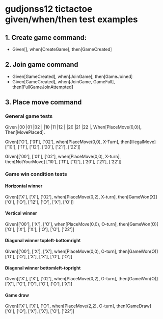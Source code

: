 # gudjonss12 tictactoe given/when/then test examples #

## 1. Create game command: ##
- Given[], when[CreateGame], then[GameCreated]

## 2. Join game command ##
- Given[GameCreated], when[JoinGame], then[GameJoined]
- Given[GameCreated], when[JoinGame, GameFull], then[FullGameJoinAttempted]

## 3. Place move command ##
### General game tests ###

Given |00 |01 |02 |
      |10 |11 |12 |
      |20 |21 |22 |,
      When[PlaceMove(0,0)],
      Then[MovePlaced].

Given[['O'], ['01'], ['02'], when[PlaceMove(0,0), X-Turn], then[IllegalMove]
      ['10'], ['11'], ['12'],
      ['20'], ['21'], ['22']]

Given[['00'], ['01'], ['02'], when[PlaceMove(0,0), X-turn], then[NotYourMove]
      ['10'], ['11'], ['12'],
      ['20'], ['21'], ['22']]

### Game win condition tests ###
#### Horizontal winner ####
Given[['X'], ['X'], ['02'], when[PlaceMove(0,2), X-turn], then[GameWon(X)]
      ['O'], ['O'], ['12'],
      ['O'], ['X'], ['O']]

#### Vertical winner ####        
Given[['00'], ['X'], ['O'], when[PlaceMove(0,0), O-turn], then[GameWon(O)]
      ['O'], ['X'], ['X'],
      ['O'], ['O'], ['22']]        

#### Diagonal winner topleft-bottomright
Given[['00'], ['X'], ['X'], when[PlaceMove(0,0), O-turn], then[GameWon(O)]
      ['O'], ['O'], ['X'],
      ['X'], ['O'], ['O']]

#### Diagonal winner bottomleft-topright
Given[['X'], ['X'], ['02'], when[PlaceMove(0,2), O-turn], then[GameWon(O)]
      ['X'], ['O'], ['O'],
      ['O'], ['O'], ['X']]

#### Game draw ####

Given[['X'], ['X'], ['O'], when[PlaceMove(2,2), O-turn], then[GameDraw]
      ['O'], ['O'], ['X'],
      ['X'], ['O'], ['22']]        

